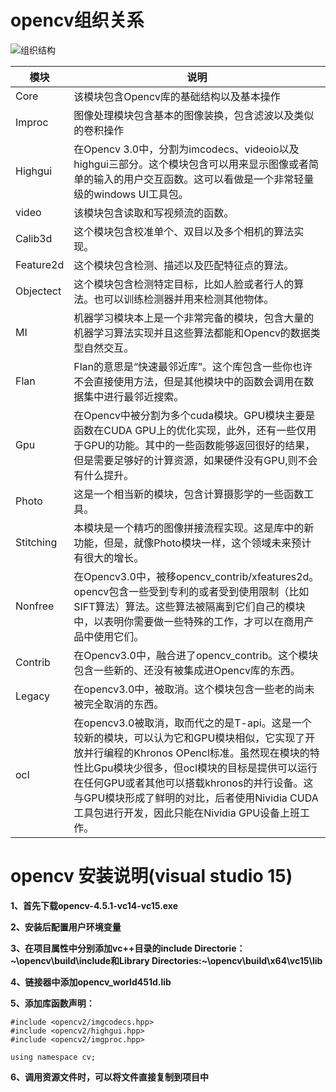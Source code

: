 # opencv组织关系
![组织结构](C:\Users\logic-life\Desktop\Markdown\1-1Q026141623M5.jpg "组织结构")           

模块|说明
---|---
Core|该模块包含Opencv库的基础结构以及基本操作
Improc|图像处理模块包含基本的图像装换，包含滤波以及类似的卷积操作
Highgui|在Opencv 3.0中，分割为imcodecs、videoio以及highgui三部分。这个模块包含可以用来显示图像或者简单的输入的用户交互函数。这可以看做是一个非常轻量级的windows UI工具包。
video|该模块包含读取和写视频流的函数。
Calib3d|这个模块包含校准单个、双目以及多个相机的算法实现。
Feature2d|这个模块包含检测、描述以及匹配特征点的算法。
Objectect|这个模块包含检测特定目标，比如人脸或者行人的算法。也可以训练检测器并用来检测其他物体。
MI|机器学习模块本上是一个非常完备的模块，包含大量的机器学习算法实现并且这些算法都能和Opencv的数据类型自然交互。
Flan|Flan的意思是“快速最邻近库”。这个库包含一些你也许不会直接使用方法，但是其他模块中的函数会调用在数据集中进行最邻近搜索。
Gpu|在Opencv中被分割为多个cuda模块。GPU模块主要是函数在CUDA GPU上的优化实现，此外，还有一些仅用于GPU的功能。其中的一些函数能够返回很好的结果，但是需要足够好的计算资源，如果硬件没有GPU,则不会有什么提升。
Photo|这是一个相当新的模块，包含计算摄影学的一些函数工具。
Stitching|本模块是一个精巧的图像拼接流程实现。这是库中的新功能，但是，就像Photo模块一样，这个领域未来预计有很大的增长。
Nonfree|在Opencv3.0中，被移opencv_contrib/xfeatures2d。opencv包含一些受到专利的或者受到使用限制（比如SIFT算法）算法。这些算法被隔离到它们自己的模块中，以表明你需要做一些特殊的工作，才可以在商用产品中使用它们。
Contrib|在Opencv3.0中，融合进了opencv_contrib。这个模块包含一些新的、还没有被集成进Opencv库的东西。
Legacy|在opencv3.0中，被取消。这个模块包含一些老的尚未被完全取消的东西。
ocl|在opencv3.0被取消，取而代之的是T-api。这是一个较新的模块，可以认为它和GPU模块相似，它实现了开放并行编程的Khronos OPencl标准。虽然现在模块的特性比Gpu模块少很多，但ocl模块的目标是提供可以运行在任何GPU或者其他可以搭载khronos的并行设备。这与GPU模块形成了鲜明的对比，后者使用Nividia CUDA工具包进行开发，因此只能在Nividia GPU设备上班工作。

# opencv 安装说明(visual studio 15)
**1、首先下载opencv-4.5.1-vc14-vc15.exe**

**2、安装后配置用户环境变量**

**3、在项目属性中分别添加vc++目录的include Directorie：~\opencv\build\include和Library Directories:~\opencv\build\x64\vc15\lib**

**4、链接器中添加opencv_world451d.lib**

**5、添加库函数声明：**
```
#include <opencv2/imgcodecs.hpp>
#include <opencv2/highgui.hpp>
#include <opencv2/imgproc.hpp>

using namespace cv;
```
**6、调用资源文件时，可以将文件直接复制到项目中**


